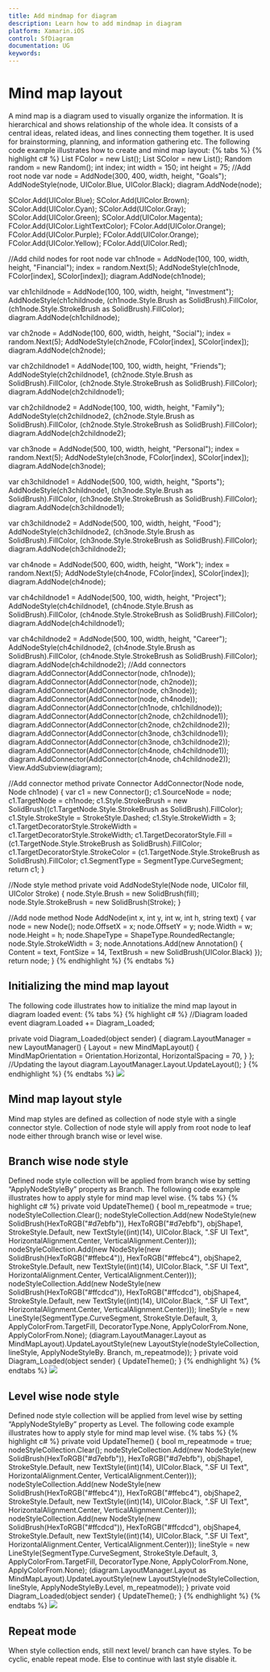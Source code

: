 ```yaml
---
title: Add mindmap for diagram
description: Learn how to add mindmap in diagram
platform: Xamarin.iOS
control: SfDiagram
documentation: UG
keywords: 
---
```

# Mind map layout
A mind map is a diagram used to visually organize the information. It is hierarchical and shows relationship of the whole idea. It consists of a central ideas, related ideas, and lines connecting them together.  It is used for brainstorming, planning, and information gathering etc. The following code example illustrates how to create and mind map layout:
{% tabs %}
{% highlight c# %}
List<UIColor> FColor = new List<UIColor>();
List<UIColor > SColor = new List<UIColor>();
Random random = new Random();
int index;
int width = 150; int height = 75;
//Add root node
var node = AddNode(300, 400, width, height, "Goals");
AddNodeStyle(node, UIColor.Blue, UIColor.Black);
diagram.AddNode(node);

SColor.Add(UIColor.Blue);
SColor.Add(UIColor.Brown);
SColor.Add(UIColor.Cyan);
SColor.Add(UIColor.Gray);
SColor.Add(UIColor.Green);
SColor.Add(UIColor.Magenta);
FColor.Add(UIColor.LightTextColor);
FColor.Add(UIColor.Orange);
FColor.Add(UIColor.Purple);
FColor.Add(UIColor.Orange);
FColor.Add(UIColor.Yellow);
FColor.Add(UIColor.Red);

//Add child nodes for root node
var ch1node = AddNode(100, 100, width, height, "Financial");
index = random.Next(5);
AddNodeStyle(ch1node, FColor[index], SColor[index]);
diagram.AddNode(ch1node);

var ch1childnode = AddNode(100, 100, width, height, "Investment");
AddNodeStyle(ch1childnode, (ch1node.Style.Brush as SolidBrush).FillColor, (ch1node.Style.StrokeBrush as SolidBrush).FillColor);
diagram.AddNode(ch1childnode);

var ch2node = AddNode(100, 600, width, height, "Social");
index = random.Next(5);
AddNodeStyle(ch2node, FColor[index], SColor[index]);
diagram.AddNode(ch2node);

var ch2childnode1 = AddNode(100, 100, width, height, "Friends");
AddNodeStyle(ch2childnode1, (ch2node.Style.Brush as SolidBrush).FillColor, (ch2node.Style.StrokeBrush as SolidBrush).FillColor);
diagram.AddNode(ch2childnode1);

var ch2childnode2 = AddNode(100, 100, width, height, "Family");
AddNodeStyle(ch2childnode2, (ch2node.Style.Brush as SolidBrush).FillColor, (ch2node.Style.StrokeBrush as SolidBrush).FillColor);
diagram.AddNode(ch2childnode2);

var ch3node = AddNode(500, 100, width, height, "Personal");
index = random.Next(5);
AddNodeStyle(ch3node, FColor[index], SColor[index]);
diagram.AddNode(ch3node);

var ch3childnode1 = AddNode(500, 100, width, height, "Sports");
AddNodeStyle(ch3childnode1, (ch3node.Style.Brush as SolidBrush).FillColor, (ch3node.Style.StrokeBrush as SolidBrush).FillColor);
diagram.AddNode(ch3childnode1);

var ch3childnode2 = AddNode(500, 100, width, height, "Food");
AddNodeStyle(ch3childnode2, (ch3node.Style.Brush as SolidBrush).FillColor, (ch3node.Style.StrokeBrush as SolidBrush).FillColor);
diagram.AddNode(ch3childnode2);

var ch4node = AddNode(500, 600, width, height, "Work");
index = random.Next(5);
AddNodeStyle(ch4node, FColor[index], SColor[index]);
diagram.AddNode(ch4node);

var ch4childnode1 = AddNode(500, 100, width, height, "Project");
AddNodeStyle(ch4childnode1, (ch4node.Style.Brush as SolidBrush).FillColor, (ch4node.Style.StrokeBrush as SolidBrush).FillColor);
diagram.AddNode(ch4childnode1);

var ch4childnode2 = AddNode(500, 100, width, height, "Career");
AddNodeStyle(ch4childnode2, (ch4node.Style.Brush as SolidBrush).FillColor, (ch4node.Style.StrokeBrush as SolidBrush).FillColor);
diagram.AddNode(ch4childnode2);
//Add connectors
diagram.AddConnector(AddConnector(node, ch1node));
diagram.AddConnector(AddConnector(node, ch2node));
diagram.AddConnector(AddConnector(node, ch3node));
diagram.AddConnector(AddConnector(node, ch4node));
diagram.AddConnector(AddConnector(ch1node, ch1childnode));
diagram.AddConnector(AddConnector(ch2node, ch2childnode1));
diagram.AddConnector(AddConnector(ch2node, ch2childnode2));
diagram.AddConnector(AddConnector(ch3node, ch3childnode1));
diagram.AddConnector(AddConnector(ch3node, ch3childnode2));
diagram.AddConnector(AddConnector(ch4node, ch4childnode1));
diagram.AddConnector(AddConnector(ch4node, ch4childnode2));
View.AddSubview(diagram);

//Add connector method
private Connector AddConnector(Node node, Node ch1node)
        {
            var c1 = new Connector();
            c1.SourceNode = node;
            c1.TargetNode = ch1node;
            c1.Style.StrokeBrush = new SolidBrush((c1.TargetNode.Style.StrokeBrush as SolidBrush).FillColor);
            c1.Style.StrokeStyle = StrokeStyle.Dashed;
            c1.Style.StrokeWidth = 3;
            c1.TargetDecoratorStyle.StrokeWidth = c1.TargetDecoratorStyle.StrokeWidth;
            c1.TargetDecoratorStyle.Fill = (c1.TargetNode.Style.StrokeBrush as SolidBrush).FillColor;
            c1.TargetDecoratorStyle.StrokeColor = (c1.TargetNode.Style.StrokeBrush as SolidBrush).FillColor;
            c1.SegmentType = SegmentType.CurveSegment;
            return c1;
        }

//Node style method
        private void AddNodeStyle(Node node, UIColor fill, UIColor Stroke)
        {
            node.Style.Brush = new SolidBrush(fill);
            node.Style.StrokeBrush = new SolidBrush(Stroke);
        }

//Add node method
        Node AddNode(int x, int y, int w, int h, string text)
        {
            var node = new Node();
            node.OffsetX = x; node.OffsetY = y;
            node.Width = w; node.Height = h;
            node.ShapeType = ShapeType.RoundedRectangle;
            node.Style.StrokeWidth = 3;
            node.Annotations.Add(new Annotation() { Content = text, FontSize = 14, TextBrush = new SolidBrush(UIColor.Black) });
            return node;
        }
{% endhighlight %}
{% endtabs %}

## Initializing the mind map layout
The following code illustrates how to initialize the mind map layout in diagram loaded event:
{% tabs %}
{% highlight c# %}
//Diagram loaded event
diagram.Loaded += Diagram_Loaded;

private void Diagram_Loaded(object sender)
{
      diagram.LayoutManager = new LayoutManager()
      {
         Layout = new MindMapLayout()
         {
            MindMapOrientation = Orientation.Horizontal,
            HorizontalSpacing = 70,
         }
      };
      //Updating the layout
      diagram.LayoutManager.Layout.UpdateLayout();
}
{% endhighlight %}
{% endtabs %}
![](Mindmap_images/Mindmap_img1.jpeg)

## Mind map layout style
Mind map styles are defined as collection of node style with a single connector style. Collection of node style will apply from root node to leaf node either through branch wise or level wise.

## Branch wise node style
Defined node style collection will be applied from branch wise by setting “ApplyNodeStyleBy” property as Branch. The following code example illustrates how to apply style for mind map level wise.
{% tabs %}
{% highlight c# %}
private void UpdateTheme()
        {
            bool m_repeatmode = true;
            nodeStyleCollection.Clear();
            nodeStyleCollection.Add(new NodeStyle(new SolidBrush(HexToRGB("#d7ebfb")), HexToRGB("#d7ebfb"), objShape1, StrokeStyle.Default,
            new TextStyle((int)(14), UIColor.Black, ".SF UI Text", HorizontalAlignment.Center, VerticalAlignment.Center)));
            nodeStyleCollection.Add(new NodeStyle(new SolidBrush(HexToRGB("#ffebc4")), HexToRGB("#ffebc4"), objShape2, StrokeStyle.Default,
            new TextStyle((int)(14), UIColor.Black, ".SF UI Text", HorizontalAlignment.Center, VerticalAlignment.Center)));
            nodeStyleCollection.Add(new NodeStyle(new SolidBrush(HexToRGB("#ffcdcd")), HexToRGB("#ffcdcd"), objShape4, StrokeStyle.Default,
            new TextStyle((int)(14), UIColor.Black, ".SF UI Text", HorizontalAlignment.Center, VerticalAlignment.Center)));
            lineStyle = new LineStyle(SegmentType.CurveSegment, StrokeStyle.Default, 3, ApplyColorFrom.TargetFill, DecoratorType.None, ApplyColorFrom.None, ApplyColorFrom.None);
            (diagram.LayoutManager.Layout as MindMapLayout).UpdateLayoutStyle(new LayoutStyle(nodeStyleCollection, lineStyle, ApplyNodeStyleBy. Branch, m_repeatmode));
        }
private void Diagram_Loaded(object sender)
 {
    UpdateTheme();
 }
{% endhighlight %}
{% endtabs %}
![](Mindmap_images/Mindmap_img2.jpeg)

## Level wise node style
Defined node style collection will be applied from level wise by setting “ApplyNodeStyleBy” property as Level. The following code example illustrates how to apply style for mind map level wise.
{% tabs %}
{% highlight c# %}
private void UpdateTheme()
        {
            bool m_repeatmode = true;
            nodeStyleCollection.Clear();
            nodeStyleCollection.Add(new NodeStyle(new SolidBrush(HexToRGB("#d7ebfb")), HexToRGB("#d7ebfb"), objShape1, StrokeStyle.Default,
            new TextStyle((int)(14), UIColor.Black, ".SF UI Text", HorizontalAlignment.Center, VerticalAlignment.Center)));
            nodeStyleCollection.Add(new NodeStyle(new SolidBrush(HexToRGB("#ffebc4")), HexToRGB("#ffebc4"), objShape2, StrokeStyle.Default,
            new TextStyle((int)(14), UIColor.Black, ".SF UI Text", HorizontalAlignment.Center, VerticalAlignment.Center)));
            nodeStyleCollection.Add(new NodeStyle(new SolidBrush(HexToRGB("#ffcdcd")), HexToRGB("#ffcdcd"), objShape4, StrokeStyle.Default,
            new TextStyle((int)(14), UIColor.Black, ".SF UI Text", HorizontalAlignment.Center, VerticalAlignment.Center)));
            lineStyle = new LineStyle(SegmentType.CurveSegment, StrokeStyle.Default, 3, ApplyColorFrom.TargetFill, DecoratorType.None, ApplyColorFrom.None, ApplyColorFrom.None);
            (diagram.LayoutManager.Layout as MindMapLayout).UpdateLayoutStyle(new LayoutStyle(nodeStyleCollection, lineStyle, ApplyNodeStyleBy.Level, m_repeatmode));
        }
private void Diagram_Loaded(object sender)
 {
    UpdateTheme();
 }
{% endhighlight %}
{% endtabs %}
![](Mindmap_images/Mindmap_img3.jpeg)

## Repeat mode
When style collection ends, still next level/ branch can have styles. To be cyclic, enable repeat mode. Else to continue with last style disable it.


